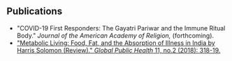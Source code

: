 ## Publications

* "COVID-19 First Responders: The Gayatri Pariwar and the Immune Ritual Body." *Journal of the American Academy of Religion,* (forthcoming).
* ["Metabolic Living: Food, Fat, and the Absorption of Illness in India by Harris Solomon (Review)." *Global Public Health* 11, no.2 (2018): 318-19.](https://doi.org/10.1080/17441692.2018.1511742)

